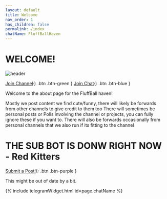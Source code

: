 ```yaml
---
layout: default
title: Welcome
nav_order: 1
has_children: false
permalink: /index
chatName: FluffBallHaven
---
```


# WELCOME!
![header](https://capsule-render.vercel.app/api?type=waving&color=auto&height=300&section=header&text=The%20FluffBall%20Haven&fontSize=90)


[Join Channel](https://t.me/fluffballhaven){: .btn .btn-green }
[Join Chat](https://t.me/fluffballhavenchat){: .btn .btn-blue }

Welcome to the about page for the FluffBall haven!

Mostly we post content we find cute/funny, there will likely be forwards from other channels to give credit to them too
There will sometimes be personal posts or Polls involving the channel or projects, you can fully ignore these if you want to.
There will also be forwards occasionally from personal channels that we also run if its fitting to the channel

# THE SUB BOT IS DONW RIGHT NOW - Red Kitters
[Submit a Post!](https://t.me/fluffballhavensub_bot){: .btn .btn-purple }

This might be out of date by a bit.

{% include telegramWidget.html id=page.chatName %}
